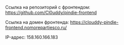 Ссылка на репозиторий с фронтендом: https://github.com/Cl0uddy/pindie-frontend

Ссылка на домен фронтенда: https://clouddy-pindie-frontend.nomorepartiesco.ru/

IP-адрес: 158.160.166.183
